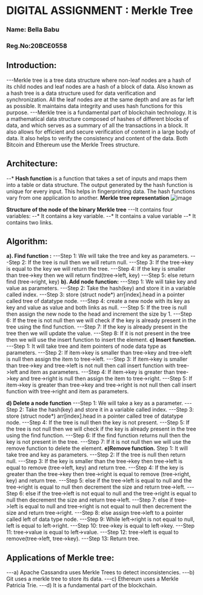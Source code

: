 # DIGITAL ASSIGNMENT : Merkle Tree 

### Name: Bella Babu
### Reg.No:20BCE0558

## **Introduction:**
---Merkle tree is a tree data structure where non-leaf nodes are a hash of its child nodes and leaf nodes are a hash of a block of data. Also known as a hash tree is a data structure used for data verification and synchronization. All the leaf nodes are at the same depth and are as far left as possible. It maintains data integrity and uses hash functions for this purpose.
---Merkle tree is a fundamental part of blockchain technology. It is a mathematical data structure composed of hashes of different blocks of data, and which serves as a summary of all the transactions in a block. It also allows for efficient and secure verification of content in a large body of data. It also helps to verify the consistency and content of the data. Both Bitcoin and Ethereum use the Merkle Trees structure. 
## **Architecture:**
--*	**Hash function** is a function that takes a set of inputs and maps them into a table or data structure. The output generated by the hash function is unique for every input. This helps in fingerprinting data. The hash functions vary from one application to another.
**Merkle tree representation**
![image](https://user-images.githubusercontent.com/76433840/164987009-dd5ff419-ecfe-44de-a0b3-982886a081a4.png)
 
**Structure of the node of the binary Merkle tree**
---It contains four variables:
--*	It contains a key variable.
--*	It contains a value variable
--*	It contains two links.

## **Algorithm:**
**a).	Find function :**
---Step 1: We will take the tree and key as parameters.
---Step 2: If the tree is null then we will return null.
---Step 3: If the tree->key is equal to the key we will return the tree.
---Step 4: If the key is smaller than tree->key then we will return find(tree->left, key)
---Step 5: else return find (tree->right, key)
**b).	Add node function:**
---Step 1: We will take key and value as parameters.
---Step 2: Take the hash(key) and store it in a variable called index.
---Step 3: store (struct node*) arr[index].head in a pointer called tree of datatype node.
---Step 4: create a new node with its key as key and value as value and both links as null.
---Step 5: If the tree is null then assign the new node to the head and increment the size by 1.
---Step 6: If the tree is not null then we will check if the key is already present in the tree using the find function.
---Step 7: If the key is already present in the tree then we will update the value.
---Step 8: If it is not present in the tree then we will use the insert function to insert the element.
**c)	Insert function.**
---Step 1: It will take tree and item pointers of node data type as parameters.
---Step 2: If item->key is smaller than tree->key and tree->left is null then assign the item to tree->left.
---Step 3: If item->key is smaller than tree->key and tree->left is not null then call insert function with tree->left and item as parameters.
---Step 4: If item->key is greater than tree->key and tree->right is null then assign the item to tree->right.
---Step 5: If item->key is greater than tree->key and tree->right is not null then call insert function with tree->right and item as parameters.

**d)	Delete a node function**
---Step 1: We will take a key as a parameter.
---Step 2: Take the hash(key) and store it in a variable called index.
---Step 3: store (struct node*) arr[index].head in a pointer called tree of datatype node.
---Step 4: If the tree is null then the key is not present.
---Step 5: If the tree is not null then we will check if the key is already present in the tree using the find function.
---Step 6: If the find function returns null then the key is not present in the tree.
---Step 7: If it is not null then we will use the remove function to delete the element.
**e)Remove function.**
Step 1: It will take tree and key as parameters.
---Step 2: If the tree is null then return null.
---Step 3: If the key is smaller than the tree->key then tree->left is equal to remove (tree->left, key) and return tree.
---Step 4: If the key is greater than the tree->key then tree->right is equal to remove (tree->right, key) and return tree.
---Step 5: else if the tree->left is equal to null and the tree->right is equal to null then decrement the size and return tree->left.
---Step 6: else if the tree->left is not equal to null and the tree->right is equal to null then decrement the size and return tree->left.
---Step 7: else if tree->left is equal to null and tree->right is not equal to null then decrement the size and return tree->right.
---Step 8: else assign tree->left to a pointer called left of data type node.
---Step 9: While left->right is not equal to null, left is equal to left->right.
---Step 10: tree->key is equal to left->key.
---Step 11: tree->value is equal to left->value.
---Step 12: tree->left is equal to remove(tree->left, tree->key).
---Step 13: Return tree.

## **Applications of Merkle tree:**
---a)	Apache Cassandra uses Merkle Trees to detect inconsistencies.
---b)	Git uses a merkle tree to store its data.
---c)	Ethereum uses a Merkle Patricia Trie.
---d)	It is a fundamental part of the blockchain.

